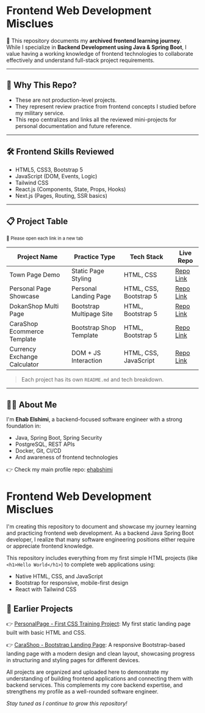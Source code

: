 # Frontend Web Development Misclues

🎯 This repository documents my **archived frontend learning journey**.  
While I specialize in **Backend Development using Java & Spring Boot**, I value having a working knowledge of frontend technologies to collaborate effectively and understand full-stack project requirements.

---

## 🧠 Why This Repo?

- These are not production-level projects.
- They represent review practice from frontend concepts I studied before my military service.
- This repo centralizes and links all the reviewed mini-projects for personal documentation and future reference.

---

## 🛠️ Frontend Skills Reviewed

- HTML5, CSS3, Bootstrap 5
- JavaScript (DOM, Events, Logic)
- Tailwind CSS
- React.js (Components, State, Props, Hooks)
- Next.js (Pages, Routing, SSR basics)

---

## 📋 Project Table  
<sub>🔗 Please open each link in a new tab </sub>

| Project Name                  | Practice Type           | Tech Stack              | Live Repo |
|-------------------------------|--------------------------|--------------------------|-----------|
| Town Page Demo                | Static Page Styling      | HTML, CSS                | [Repo Link](https://github.com/ehab-elshimi-developer/TownPage) |
| Personal Page Showcase        | Personal Landing Page    | HTML, CSS, Bootstrap 5   | [Repo Link](https://github.com/ehab-elshimi-developer/PersonalPage) |
| DokanShop Multi Page          | Bootstrap Multipage Site | HTML, Bootstrap 5        | [Repo Link](https://github.com/ehab-elshimi-developer/DokanShopMultiPage) |
| CaraShop Ecommerce Template   | Bootstrap Shop Template  | HTML, Bootstrap 5        | [Repo Link](https://github.com/ehab-elshimi-developer/CaraShop) |
| Currency Exchange Calculator  | DOM + JS Interaction     | HTML, CSS, JavaScript    | [Repo Link](https://github.com/ehab-elshimi-developer/Currency_Exchange) |


> Each project has its own `README.md` and tech breakdown.

---

## 👨‍💻 About Me

I'm **Ehab Elshimi**, a backend-focused software engineer with a strong foundation in:

- Java, Spring Boot, Spring Security
- PostgreSQL, REST APIs
- Docker, Git, CI/CD
- And awareness of frontend technologies

👉 Check my main profile repo: [ehabshimi](https://github.com/ehabshimi)















# Frontend Web Development Misclues

I'm creating this repository to document and showcase my journey learning and practicing frontend web development. As a backend Java Spring Boot developer, I realize that many software engineering positions either require or appreciate frontend knowledge.

This repository includes everything from my first simple HTML projects (like `<h1>Hello World</h1>`) to complete web applications using:

- Native HTML, CSS, and JavaScript
- Bootstrap for responsive, mobile-first design
- React with Tailwind CSS

## 📌 Earlier Projects

👉 [PersonalPage - First CSS Training Project](https://github.com/ehab-elshimi-developer/PersonalPage): My first static landing page built with basic HTML and CSS.

👉 [CaraShop - Bootstrap Landing Page](https://github.com/ehab-elshimi-developer/CaraShop): A responsive Bootstrap-based landing page with a modern design and clean layout, showcasing progress in structuring and styling pages for different devices.

All projects are organized and uploaded here to demonstrate my understanding of building frontend applications and connecting them with backend services. This complements my core backend expertise, and strengthens my profile as a well-rounded software engineer.

_Stay tuned as I continue to grow this repository!_
